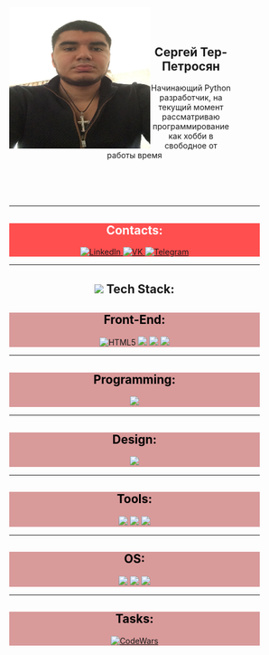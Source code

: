 <div class="body" align="justify" style=margin:30px>

<div align="center">
    <img src=.Photos/main.jpg width=250 height=250
     align="left"></br>
<div align="" style=margin:50px>

<h2>Сергей Тер-Петросян</h2>

<p align="center">
Начинающий Python разработчик, на текущий момент рассматриваю программирование как хобби в свободное от работы время
</p></br>

</div>

---

</div>

<div align="center" style=background:#ff4f4f;, hover=cursor:pointer class="Contacts">
    <h2 style=color:white>Contacts:</h2>
    <!-- <p style=color:black></p> -->
<a href="https://www.linkedin.com/in/ter-petrosyan-sg/">
    <img src="https://img.shields.io/badge/LinkedIn-black?style=for-the-badge&logo=LinkedIn&&logoColor=white" alt="LinkedIn"/>
</a>
<a href="https://vk.com/Sergio_7">
    <img src="https://img.shields.io/badge/Vk-black?style=for-the-badge&logo=VK&&logoColor=white" alt="VK"/>
</a>
<a href="#">
    <img src="https://img.shields.io/badge/TG-black?style=for-the-badge&logo=telegram&logoColor=white" alt="Telegram"/>
</a>
</div>

---

<div align="center" class=Tech_stack >
    <h2 align="center"><img src="/Users/stpg/Desktop/Dev/PYTHON/Projects/github_profile/S3RG0/.Photos/Emoji.png" height=100px style=background> Tech Stack: </h2>
</div>

<div align="center" style=background:#d99a9a; hover=cursor:pointer class="Front-End">
<h2 style=color:black>Front-End:</h2>
<!-- <p style=color:black></p> -->
<img src="https://img.shields.io/badge/HTML5-black.svg?style=for-the-badge&logo=html5&logoColor=white" alt="HTML5"/>
<img src="https://img.shields.io/badge/CSS3-black.svg?style=for-the-badge&logo=css3&logoColor=white">
<img src="https://img.shields.io/badge/JS-black.svg?style=for-the-badge&logo=javaScript&logoColor=white">
<img src="https://img.shields.io/badge/bootstrap-black.svg?style=for-the-badge&logo=Bootstrap&logoColor=white">
</div>

---

<div align="center" style=background:#d99a9a; hover=cursor:pointer class="Programming">
<h2 style=color:black>Programming:</h2>
<!-- <p style=color:black></p> -->
<img src="https://img.shields.io/badge/python-black?style=for-the-badge&logo=python&logoColor=white">
</div> 

---

<div align="center" style=background:#d99a9a; class="Design">
<h2 style=color:black>Design:</h2>
<!-- <p style=color:black></p> -->
<img src="https://img.shields.io/badge/figma-black.svg?style=for-the-badge&logo=figma&logoColor=white">
</div>

---

<div align="center" style=background:#d99a9a; class="Tools">
<h2 style=color:black>Tools:</h2>
<!-- <p style=color:black></p> -->
<img src="https://img.shields.io/badge/MS_Office-black?style=for-the-badge&logo=MicrosoftOffice&&logoColor=white">
<img src="https://img.shields.io/badge/Markdown-black.svg?style=for-the-badge&logo=markdown&logoColor=white">
<img src="https://img.shields.io/badge/Bash-black.svg?style=for-the-badge&logo=GNU bash&logoColor=white">
</div>

---

<div align="center" style=background:#d99a9a; class="OS">
<h2 style=color:black>OS:</h2>
<!-- <p style=color:black></p> -->
<img src="https://img.shields.io/badge/Linux-black?style=for-the-badge&logo=MicrosoftOffice&&logoColor=white">
<img src="https://img.shields.io/badge/MAC_OS-black?style=for-the-badge&logo=macos&&logoColor=white">
<img src="https://img.shields.io/badge/Windows-black?style=for-the-badge&logo=windows&&logoColor=white">
</div>

---

<div align="center" style=background:#d99a9a; class="Tasks">
<h2 style=color:black>Tasks:</h2>
<!-- <p style=color:black></p> -->
<a href="https://www.codewars.com/users/S3RG0">
    <img src="https://img.shields.io/badge/CodeWars-black?style=for-the-badge&logo=codewars&&logoColor=white" alt="CodeWars"/>
</a>
</div>
</div>

<!-- Добавить фото-ссылку `[![]()]()` -->

<!-- Добавить названия фотографиями -->

